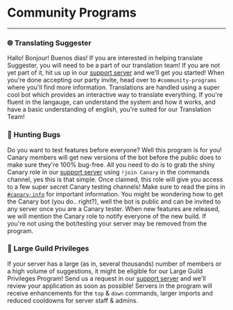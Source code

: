 # Community Programs
---
### 🌐 Translating Suggester

Hallo! Bonjour! Buenos dias! If you are interested in helping translate Suggester, you will need to be a part of our translation team! If you are not yet part of it, hit us up in our [support server](https://discord.gg/G5pEdUp) and we'll get you started!
When you're done accepting our party invite, head over to `#community-programs` where you'll find more information. Translations are handled using a super cool bot which provides an interactive way to translate everything. If you're fluent in the langauge, can understand the system and how it works, and have a basic understanding of english, you're suited for our Translation Team! 

### 🐛 Hunting Bugs

Do you want to test features before everyone? Well this program is for you! Canary members will get new versions of the bot before the public does to make sure they're 100% bug-free. All you need to do is to grab the shiny Canary role in our [support server](https://discord.gg/G5pEdUp) using `!join Canary` in the commands channel, yes this is that simple.
Once claimed, this role will give you access to a few super secret Canary testing channels! Make sure to read the pins in [`#canary-info`](https://canary.discord.com/channels/566002482166104066/618527254271754250) for important information. 
You might be wondering how to get the Canary bot (you do.. right?), well the bot is public and can be invited to any server once you are a Canary tester. When new features are released, we will mention the Canary role to notify everyone of the new build. If you're not using the bot/testing your server may be removed from the program.

### 📡 Large Guild Privileges

If your server has a large (as in, several thousands) number of members or a high volume of suggestions, it might be eligible for our Large Guild Privileges Program! Send us a request in our [support server](https://discord.gg/G5pEdUp) and we'll review your application as soon as possible! Servers in the program will receive enhancements for the `top` & `down` commands, larger imports and reduced cooldowns for server staff & admins. 
